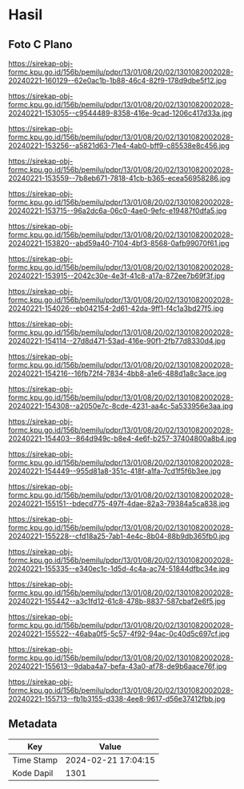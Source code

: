 # Hasil

## Foto C Plano

https://sirekap-obj-formc.kpu.go.id/156b/pemilu/pdpr/13/01/08/20/02/1301082002028-20240221-160129--62e0ac1b-1b88-46c4-82f9-178d9dbe5f12.jpg

https://sirekap-obj-formc.kpu.go.id/156b/pemilu/pdpr/13/01/08/20/02/1301082002028-20240221-153055--c9544489-8358-416e-9cad-1206c417d33a.jpg

https://sirekap-obj-formc.kpu.go.id/156b/pemilu/pdpr/13/01/08/20/02/1301082002028-20240221-153256--a5821d63-71e4-4ab0-bff9-c85538e8c456.jpg

https://sirekap-obj-formc.kpu.go.id/156b/pemilu/pdpr/13/01/08/20/02/1301082002028-20240221-153559--7b8eb671-7818-41cb-b365-ecea56958286.jpg

https://sirekap-obj-formc.kpu.go.id/156b/pemilu/pdpr/13/01/08/20/02/1301082002028-20240221-153715--96a2dc6a-06c0-4ae0-9efc-e19487f0dfa5.jpg

https://sirekap-obj-formc.kpu.go.id/156b/pemilu/pdpr/13/01/08/20/02/1301082002028-20240221-153820--abd59a40-7104-4bf3-8568-0afb99070f61.jpg

https://sirekap-obj-formc.kpu.go.id/156b/pemilu/pdpr/13/01/08/20/02/1301082002028-20240221-153915--2042c30e-4e3f-41c8-a17a-872ee7b69f3f.jpg

https://sirekap-obj-formc.kpu.go.id/156b/pemilu/pdpr/13/01/08/20/02/1301082002028-20240221-154026--eb042154-2d61-42da-9ff1-f4c1a3bd27f5.jpg

https://sirekap-obj-formc.kpu.go.id/156b/pemilu/pdpr/13/01/08/20/02/1301082002028-20240221-154114--27d8d471-53ad-416e-90f1-2fb77d8330d4.jpg

https://sirekap-obj-formc.kpu.go.id/156b/pemilu/pdpr/13/01/08/20/02/1301082002028-20240221-154216--16fb72f4-7834-4bb8-a1e6-488d1a8c3ace.jpg

https://sirekap-obj-formc.kpu.go.id/156b/pemilu/pdpr/13/01/08/20/02/1301082002028-20240221-154308--a2050e7c-8cde-4231-aa4c-5a533956e3aa.jpg

https://sirekap-obj-formc.kpu.go.id/156b/pemilu/pdpr/13/01/08/20/02/1301082002028-20240221-154403--864d949c-b8e4-4e6f-b257-37404800a8b4.jpg

https://sirekap-obj-formc.kpu.go.id/156b/pemilu/pdpr/13/01/08/20/02/1301082002028-20240221-154449--955d81a8-351c-418f-a1fa-7cd1f5f6b3ee.jpg

https://sirekap-obj-formc.kpu.go.id/156b/pemilu/pdpr/13/01/08/20/02/1301082002028-20240221-155151--bdecd775-497f-4dae-82a3-79384a5ca838.jpg

https://sirekap-obj-formc.kpu.go.id/156b/pemilu/pdpr/13/01/08/20/02/1301082002028-20240221-155228--cfd18a25-7ab1-4e4c-8b04-88b9db365fb0.jpg

https://sirekap-obj-formc.kpu.go.id/156b/pemilu/pdpr/13/01/08/20/02/1301082002028-20240221-155335--e340ec1c-1d5d-4c4a-ac74-51844dfbc34e.jpg

https://sirekap-obj-formc.kpu.go.id/156b/pemilu/pdpr/13/01/08/20/02/1301082002028-20240221-155442--a3c1fd12-61c8-478b-8837-587cbaf2e6f5.jpg

https://sirekap-obj-formc.kpu.go.id/156b/pemilu/pdpr/13/01/08/20/02/1301082002028-20240221-155522--46aba0f5-5c57-4f92-94ac-0c40d5c697cf.jpg

https://sirekap-obj-formc.kpu.go.id/156b/pemilu/pdpr/13/01/08/20/02/1301082002028-20240221-155613--9daba4a7-befa-43a0-af78-de9b6aace76f.jpg

https://sirekap-obj-formc.kpu.go.id/156b/pemilu/pdpr/13/01/08/20/02/1301082002028-20240221-155713--fb1b3155-d338-4ee8-9617-d56e37412fbb.jpg


## Metadata

| Key        | Value               |
| ---------- | ------------------- |
| Time Stamp | 2024-02-21 17:04:15 |
| Kode Dapil | 1301                |



